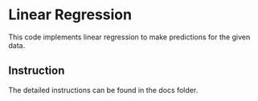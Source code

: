 # Linear Regression

This code implements linear regression to make predictions for the given data.

## Instruction

The detailed instructions can be found in the docs folder.

